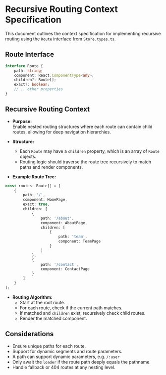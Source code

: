 # Recursive Routing Context Specification

This document outlines the context specification for implementing recursive routing using the `Route` interface from `Store.types.ts`.

## Route Interface

```typescript
interface Route {
    path: string;
    component: React.ComponentType<any>;
    children?: Route[];
    exact?: boolean;
    // ...other properties
}
```

## Recursive Routing Context

- **Purpose:**  
    Enable nested routing structures where each route can contain child routes, allowing for deep navigation hierarchies.

- **Structure:**  
    - Each `Route` may have a `children` property, which is an array of `Route` objects.
    - Routing logic should traverse the route tree recursively to match paths and render components.

- **Example Route Tree:**

```typescript
const routes: Route[] = [
    {
        path: '/',
        component: HomePage,
        exact: true,
        children: [
            {
                path: '/about',
                component: AboutPage,
                children: [
                    {
                        path: 'team',
                        component: TeamPage
                    }
                ]
            },
            {
                path: '/contact',
                component: ContactPage
            }
        ]
    }
];
```

- **Routing Algorithm:**
    - Start at the root route.
    - For each route, check if the current path matches.
    - If matched and `children` exist, recursively check child routes.
    - Render the matched component.

## Considerations

- Ensure unique paths for each route.
- Support for dynamic segments and route parameters.
- A path can support dynamic parameters, e.g. `/:user`
- Only await the `loader` if the route path deeply equals the pathname.
- Handle fallback or 404 routes at any nesting level.
